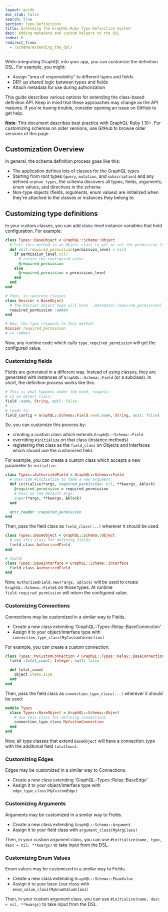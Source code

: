 ```yaml
---
layout: guide
doc_stub: false
search: true
section: Type Definitions
title: Extending the GraphQL-Ruby Type Definition System
desc: Adding metadata and custom helpers to the DSL
index: 8
redirect_from:
  - /schema/extending_the_dsl/
---
```


While integrating GraphQL into your app, you can customize the definition DSL. For example, you might:

- Assign "area of responsibility" to different types and fields
- DRY up shared logic between types and fields
- Attach metadata for use during authorization

This guide describes various options for extending the class-based definition API. Keep in mind that these approaches may change as the API matures. If you're having trouble, consider opening an issue on GitHub to get help.

**Note**: This document describes best practice with GraphQL-Ruby 1.10+. For customizing schemas on older versions, use GitHub to browse older versions of this page.

## Customization Overview

In general, the schema definition process goes like this:

- The application defines lots of classes for the GraphQL types
- Starting from root types (`query`, `mutation`, and `subscription`) and any defined `orphan_types`, the schema discovers all types, fields, arguments, enum values, and directives in the schema
- Non-type objects (fields, arguments, enum values) are initialized when they're attached to the classes or instances they belong to.

## Customizing type definitions

In your custom classes, you can add class-level instance variables that hold configuration. For example:

```ruby
class Types::BaseObject < GraphQL::Schema::Object
  # Call this method in an Object class to get or set the permission level:
  def self.required_permission(permission_level = nil)
    if permission_level.nil?
      # return the configured value
      @required_permission
    else
      @required_permission = permission_level
    end
  end
end

# Then, in concrete classes
class Dossier < BaseObject
  # The Dossier object type will have `.metadata[:required_permission] # => :admin`
  required_permission :admin
end

# Now, the type responds to that method:
Dossier.required_permission
# => :admin
```

Now, any runtime code which calls `type.required_permission` will get the configured value.

### Customizing fields

Fields are generated in a different way. Instead of using classes, they are generated with instances of `GraphQL::Schema::Field` (or a subclass). In short, the definition process works like this:

```ruby
# This is what happens under the hood, roughly:
# In an object class:
field :name, String, null: false
# ...
# Leads to:
field_config = GraphQL::Schema::Field.new(:name, String, null: false)
```

So, you can customize this process by:

- creating a custom class which extends `GraphQL::Schema::Field`
- overriding `#initialize` on that class (instance methods)
- registering that class as the `field_class` on Objects and Interfaces which should use the customized field.

For example, you can create a custom class which accepts a new parameter to `initialize`:

```ruby
class Types::AuthorizedField < GraphQL::Schema::Field
  # Override #initialize to take a new argument:
  def initialize(*args, required_permission: nil, **kwargs, &block)
    @required_permission = required_permission
    # Pass on the default args:
    super(*args, **kwargs, &block)
  end

  attr_reader :required_permission
end
```

Then, pass the field class as `field_class(...)` wherever it should be used:

```ruby
class Types::BaseObject < GraphQL::Schema::Object
  # Use this class for defining fields
  field_class AuthorizedField
end

# And/Or
class Types::BaseInterface < GraphQL::Schema::Interface
  field_class AuthorizedField
end
```

Now, `AuthorizedField.new(*args, &block)` will be used to create `GraphQL::Schema::Field`s on those types. At runtime `field.required_permission` will return the configured value.

### Customizing Connections

Connections may be customized in a similar way to Fields.

- Create a new class extending 'GraphQL::Types::Relay::BaseConnection'
- Assign it to your object/interface type with `connection_type_class(MyCustomConnection)`

For example, you can create a custom connection:

```ruby
class Types::MyCustomConnection < GraphQL::Types::Relay::BaseConnection
  field :total_count, Integer, null: false

  def total_count
    object.items.size
  end
end
```

Then, pass the field class as `connection_type_class(...)` wherever it should be used:

```ruby
module Types
  class Types::BaseObject < GraphQL::Schema::Object
    # Use this class for defining connections
    connection_type_class MyCustomConnection
  end
end
```

Now, all type classes that extend `BaseObject` will have a connection_type with the additional field `totalCount`.

### Customizing Edges

Edges may be customized in a similar way to Connections.

- Create a new class extending 'GraphQL::Types::Relay::BaseEdge'
- Assign it to your object/interface type with `edge_type_class(MyCustomEdge)`

### Customizing Arguments

Arguments may be customized in a similar way to Fields.

- Create a new class extending `GraphQL::Schema::Argument`
- Assign it to your field class with `argument_class(MyArgClass)`

Then, in your custom argument class, you can use `#initialize(name, type, desc = nil, **kwargs)` to take input from the DSL.

### Customizing Enum Values

Enum values may be customized in a similar way to Fields.

- Create a new class extending `GraphQL::Schema::EnumValue`
- Assign it to your base `Enum` class with `enum_value_class(MyEnumValueClass)`

Then, in your custom argument class, you can use `#initialize(name, desc = nil, **kwargs)` to take input from the DSL.

